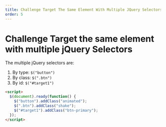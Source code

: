 ```yaml
---
title: Challenge Target The Same Element With Multiple JQuery Selectors
order: 5
---
```

# Challenge Target the same element with multiple jQuery Selectors

The multiple jQuery selectors are:

1. By type: `$("button")`
2. By class: `$(".btn")`
3. By id: `$("#target1")`

```html
<script>
  $(document).ready(function() {
    $("button").addClass("animated");
    $(".btn").addClass("shake");
    $("#target1").addClass("btn-primary");
  });
</script>
```
